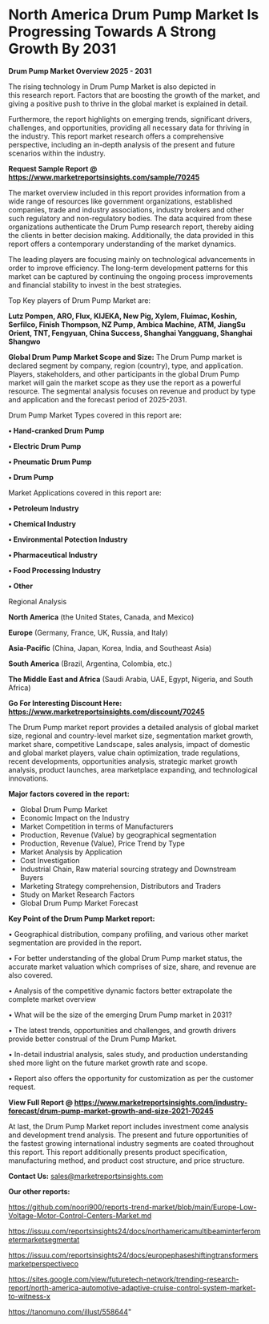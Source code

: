 # North America Drum Pump Market Is Progressing Towards A Strong Growth By 2031

<Strong> Drum Pump Market Overview 2025 - 2031</strong>

The rising technology in Drum Pump Market is also depicted in this research report. Factors that are boosting the growth of the market, and giving a positive push to thrive in the global market is explained in detail.

Furthermore, the report highlights on emerging trends, significant drivers, challenges, and opportunities, providing all necessary data for thriving in the industry. This report market research offers a comprehensive perspective, including an in-depth analysis of the present and future scenarios within the industry.

<strong>Request Sample Report @ <a href=https://www.marketreportsinsights.com/sample/70245>https://www.marketreportsinsights.com/sample/70245</a></strong>

The market overview included in this report provides information from a wide range of resources like government organizations, established companies, trade and industry associations, industry brokers and other such regulatory and non-regulatory bodies. The data acquired from these organizations authenticate the Drum Pump research report, thereby aiding the clients in better decision making. Additionally, the data provided in this report offers a contemporary understanding of the market dynamics.

The leading players are focusing mainly on technological advancements in order to improve efficiency. The long-term development patterns for this market can be captured by continuing the ongoing process improvements and financial stability to invest in the best strategies.

Top Key players of Drum Pump Market are:

<strong>Lutz Pompen, ARO, Flux, KIJEKA, New Pig, Xylem, Fluimac, Koshin, Serfilco, Finish Thompson, NZ Pump, Ambica Machine, ATM, JiangSu Orient, TNT, Fengyuan, China Success, Shanghai Yangguang, Shanghai Shangwo</strong>

<strong><b>Global Drum Pump Market Scope and Size:</b></strong>
The Drum Pump market is declared segment by company, region (country), type, and application. Players, stakeholders, and other participants in the global Drum Pump market will gain the market scope as they use the report as a powerful resource. The segmental analysis focuses on revenue and product by type and application and the forecast period of 2025-2031.

Drum Pump Market Types covered in this report are:

<strong>• Hand-cranked Drum Pump

• Electric Drum Pump

• Pneumatic Drum Pump

• Drum Pump</strong>

Market Applications covered in this report are:

<strong>• Petroleum Industry

• Chemical Industry

• Environmental Potection Industry

• Pharmaceutical Industry

• Food Processing Industry

• Other</strong> 

Regional Analysis

<strong>North America</strong> (the United States, Canada, and Mexico)

<strong>Europe</strong> (Germany, France, UK, Russia, and Italy)

<strong>Asia-Pacific</strong> (China, Japan, Korea, India, and Southeast Asia)

<strong>South America</strong> (Brazil, Argentina, Colombia, etc.)

<strong>The Middle East and Africa</strong> (Saudi Arabia, UAE, Egypt, Nigeria, and South Africa)

<strong>Go For Interesting Discount Here: <a href=https://www.marketreportsinsights.com/discount/70245>https://www.marketreportsinsights.com/discount/70245</a></strong>

The Drum Pump market report provides a detailed analysis of global market size, regional and country-level market size, segmentation market growth, market share, competitive Landscape, sales analysis, impact of domestic and global market players, value chain optimization, trade regulations, recent developments, opportunities analysis, strategic market growth analysis, product launches, area marketplace expanding, and technological innovations.

<strong><b>Major factors covered in the report:</b></strong>
<ul>
  <li>Global Drum Pump Market </li>
  <li>Economic Impact on the Industry</li>
  <li>Market Competition in terms of Manufacturers</li>
  <li>Production, Revenue (Value) by geographical segmentation</li>
  <li>Production, Revenue (Value), Price Trend by Type</li>
  <li>Market Analysis by Application</li>
  <li>Cost Investigation</li>
  <li>Industrial Chain, Raw material sourcing strategy and Downstream Buyers</li>
  <li>Marketing Strategy comprehension, Distributors and Traders</li>
  <li>Study on Market Research Factors</li>
  <li>Global Drum Pump Market Forecast</li>
</ul>

<strong><b>Key Point of the Drum Pump Market report:</b></strong>

• Geographical distribution, company profiling, and various other market segmentation are provided in the report.

• For better understanding of the global Drum Pump market status, the accurate market valuation which comprises of size, share, and revenue are also covered.

• Analysis of the competitive dynamic factors better extrapolate the complete market overview

• What will be the size of the emerging Drum Pump market in 2031?

• The latest trends, opportunities and challenges, and growth drivers provide better construal of the Drum Pump Market.

• In-detail industrial analysis, sales study, and production understanding shed more light on the future market growth rate and scope.

• Report also offers the opportunity for customization as per the customer request.

<strong><b>View Full Report @ <a href=https://www.marketreportsinsights.com/industry-forecast/drum-pump-market-growth-and-size-2021-70245>https://www.marketreportsinsights.com/industry-forecast/drum-pump-market-growth-and-size-2021-70245</a></b></strong>


At last, the Drum Pump Market report includes investment come analysis and development trend analysis. The present and future opportunities of the fastest growing international industry segments are coated throughout this report. This report additionally presents product specification, manufacturing method, and product cost structure, and price structure.

<strong>Contact Us:</strong>
sales@marketreportsinsights.com

<strong>Our other reports:</strong>

<a href=https://github.com/noori900/reports-trend-market/blob/main/Europe-Low-Voltage-Motor-Control-Centers-Market.md>https://github.com/noori900/reports-trend-market/blob/main/Europe-Low-Voltage-Motor-Control-Centers-Market.md</a>

<a href=https://issuu.com/reportsinsights24/docs/northamericamultibeaminterferometermarketsegmentat>https://issuu.com/reportsinsights24/docs/northamericamultibeaminterferometermarketsegmentat</a>

<a href=https://issuu.com/reportsinsights24/docs/europephaseshiftingtransformersmarketperspectiveco>https://issuu.com/reportsinsights24/docs/europephaseshiftingtransformersmarketperspectiveco</a>

<a href=https://sites.google.com/view/futuretech-network/trending-research-report/north-america-automotive-adaptive-cruise-control-system-market-to-witness-x>https://sites.google.com/view/futuretech-network/trending-research-report/north-america-automotive-adaptive-cruise-control-system-market-to-witness-x</a>

<a href=https://tanomuno.com/illust/558644>https://tanomuno.com/illust/558644</a>"
